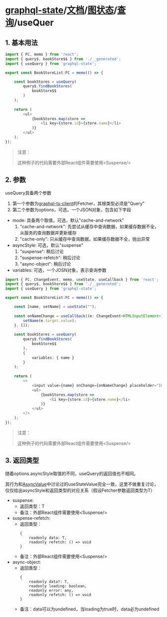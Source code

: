 # [graphql-state](https://github.com/babyfish-ct/graphql-state)/[文档](../../README_zh_CN.md)/[图状态](../README_zh_CN.md)/[查询](./README_zh_CN.md)/useQuer

## 1. 基本用法

```ts
import { FC, memo } from 'react';
import { query$, bookStore$$ } from './__generated';
import { useQuery } from 'graphql-state';

export const BookStoreList:FC = memo(() => {

    const bookStores = useQuery(
        query$.findBookStores(
            bookStore$$
        )
    );
    
    return (
        <ul>
            {bookStores.map(store =>
                <li key={store.id}>{store.name}</li>
            )}
        </ul>
    );
});
```
> 注意：
>
> 这种例子的代码需要外部React组件需要使用&lt;Suspense/&gt;

## 2. 参数
useQuery具备两个参数
1. 第一个参数为[graphql-ts-client](https://github.com/babyfish-ct/graphql-ts-client)的Fetcher，其根类型必须是"Query"
2. 第二个参数为options，可选，一个JSON对象，包含如下字段
  - mode: 具备两个取值，可选，默认"cache-and-network"
    1. "cache-and-network": 先尝试从缓存中查询数据，如果缓存数据不全，从服务的查询数据并更新缓存
    2. "cache-only": 只从缓存中查询数据，如果缓存数据不全，抛出异常
  - asyncStyle: 可选，默认"suspense"
    1. "suspense": 稍后讨论
    2. "suspense-refetch": 稍后讨论
    3. "async-object": 稍后讨论
  - variables: 可选，一个JOSN对象，表示查询参数
    
```ts
import { FC, ChangeEvent, memo, useState, useCallback } from 'react';
import { query$, bookStore$$ } from './__generated';
import { useQuery } from 'graphql-state';

export const BookStoreList:FC = memo(() => {

    const [name, setName] = useState("");
    
    const onNameChange = useCallback((e: ChangeEvent<HTMLInputElement>) => {
        setName(e.target.value);
    }, []);
    
    const bookStores = useQuery(
        query$.findBookStores(
            bookStore$$
        ),
        { 
            variables: { name } 
        }
    );
    
    return (
        <>
            <input value={name} onChange={onNameChange} placeholder="Input name to filter rows..."/>
            <ul>
                {bookStores.map(store =>
                    <li key={store.id}>{store.name}</li>
                )}
            </ul>
        </>
    );
});
```
> 注意：
>
> 这种例子的代码需要外部React组件需要使用&lt;Suspense/&gt;

## 3. 返回类型

随着options.asyncStyle取值的不同，useQuery的返回值也不相同。

其行为和[AsyncValue](../../simple-state/async_zh_CN.md)中讨论过的useStateValue完全一致，这里不做重复讨论，仅仅给出asyncStyle和返回类型的对应关系（假设Fetcher参数返回类型为T）

- suspense:
  - 返回类型：T
  - 备注：外部React组件需要使用&lt;Suspense/&gt;
- suspense-refetch:
  - 返回类型：
    ```
    {
        readonly data: T,
        readonly refetch: () => void
    }
    ```
  - 备注：外部React组件需要使用&lt;Suspense/&gt;
- async-object:
  - 返回类型：
    ```
    {
        readonly data?: T,
        readonly loading: boolean,
        readonly error: any,
        readonly refetch: () => void
    }
    ```
  - 备注：data可以为undefined，当loading为true时，data必为undefined
  
